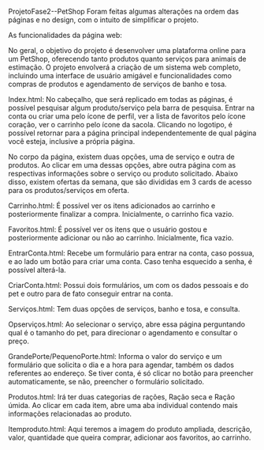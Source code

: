 
ProjetoFase2--PetShop
Foram feitas algumas alterações na ordem das páginas e no design, com o intuito de simplificar o projeto.

As funcionalidades da página web:

No geral, o objetivo do projeto é desenvolver uma plataforma online para um PetShop, oferecendo tanto produtos quanto serviços para animais de estimação. O projeto envolverá a criação de um sistema web completo, incluindo uma interface de usuário amigável e funcionalidades como compras de produtos e agendamento de serviços de banho e tosa.

Index.html: No cabeçalho, que será replicado em todas as páginas, é possível pesquisar algum produto/serviço pela barra de pesquisa. Entrar na conta ou criar uma pelo ícone de perfil, ver a lista de favoritos pelo ícone coração, ver o carrinho pelo ícone da sacola. Clicando no logotipo, é possível retornar para a página principal independentemente de qual página você esteja, inclusive a própria página.

No corpo da página, existem duas opções, uma de serviço e outra de produtos. Ao clicar em uma dessas opções, abre outra página com as respectivas informações sobre o serviço ou produto solicitado. Abaixo disso, existem ofertas da semana, que são divididas em 3 cards de acesso para os produtos/serviços em oferta.

Carrinho.html: É possível ver os itens adicionados ao carrinho e posteriormente finalizar a compra. Inicialmente, o carrinho fica vazio.

Favoritos.html: É possível ver os itens que o usuário gostou e posteriormente adicionar ou não ao carrinho. Inicialmente, fica vazio.

EntrarConta.html: Recebe um formulário para entrar na conta, caso possua, e ao lado um botão para criar uma conta. Caso tenha esquecido a senha, é possível alterá-la.

CriarConta.html: Possui dois formulários, um com os dados pessoais e do pet e outro para de fato conseguir entrar na conta.

Serviços.html: Tem duas opções de serviços, banho e tosa, e consulta.

Opserviços.html: Ao selecionar o serviço, abre essa página perguntando qual é o tamanho do pet, para direcionar o agendamento e consultar o preço.

GrandePorte/PequenoPorte.html: Informa o valor do serviço e um formulário que solicita o dia e a hora para agendar, também os dados referentes ao endereço. Se tiver conta, é só clicar no botão para preencher automaticamente, se não, preencher o formulário solicitado.

Produtos.html: Irá ter duas categorias de rações, Ração seca e Ração úmida. Ao clicar em cada item, abre uma aba individual contendo mais informações relacionadas ao produto.

Itemproduto.html: Aqui teremos a imagem do produto ampliada, descrição, valor, quantidade que queira comprar, adicionar aos favoritos, ao carrinho.



